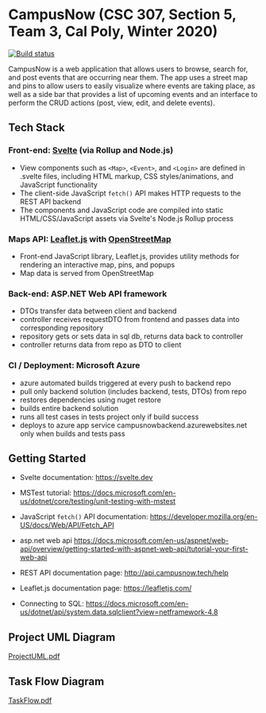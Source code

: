 # CampusNow (CSC 307, Section 5, Team 3, Cal Poly, Winter 2020)

[![Build status](https://dev.azure.com/jasonjen0209/campusnow/_apis/build/status/campusnowbackend%20-%20CI)](https://dev.azure.com/jasonjen0209/campusnow/_build/latest?definitionId=1)

CampusNow is a web application that allows users to browse, search for, and post events that are occurring near them. The app uses a street map and pins to allow users to easily visualize where events are taking place, as well as a side bar that provides a list of upcoming events and an interface to perform the CRUD actions (post, view, edit, and delete events).

## Tech Stack

### Front-end: [Svelte](https://svelte.dev) (via Rollup and Node.js)
* View components such as `<Map>`, `<Event>`, and `<Login>` are defined in .svelte files, including HTML markup, CSS styles/animations, and JavaScript functionality
* The client-side JavaScript `fetch()` API makes HTTP requests to the REST API backend
* The components and JavaScript code are compiled into static HTML/CSS/JavaScript assets via Svelte's Node.js Rollup process

### Maps API: [Leaflet.js](https://leafletjs.com) with [OpenStreetMap](https://www.openstreetmap.org/about)
* Front-end JavaScript library, Leaflet.js, provides utility methods for rendering an interactive map, pins, and popups
* Map data is served from OpenStreetMap

### Back-end: ASP.NET Web API framework
* DTOs transfer data between client and backend
* controller receives requestDTO from frontend and passes data into corresponding repository
* repository gets or sets data in sql db, returns data back to controller
* controller returns data from repo as DTO to client

### CI / Deployment: Microsoft Azure
* azure automated builds triggered at every push to backend repo
* pull only backend solution (includes backend, tests, DTOs) from repo
* restores dependencies using nuget restore
* builds entire backend solution
* runs all test cases in tests project only if build success
* deploys to azure app service campusnowbackend.azurewebsites.net only when builds and tests pass

## Getting Started

* Svelte documentation: https://svelte.dev

* MSTest tutorial: https://docs.microsoft.com/en-us/dotnet/core/testing/unit-testing-with-mstest

* JavaScript `fetch()` API documentation: https://developer.mozilla.org/en-US/docs/Web/API/Fetch_API

* asp.net web api https://docs.microsoft.com/en-us/aspnet/web-api/overview/getting-started-with-aspnet-web-api/tutorial-your-first-web-api

* REST API documentation page: http://api.campusnow.tech/help

* Leaflet.js documentation page: https://leafletjs.com/

* Connecting to SQL: https://docs.microsoft.com/en-us/dotnet/api/system.data.sqlclient?view=netframework-4.8

## Project UML Diagram

[ProjectUML.pdf](https://github.com/darrylyeo/307-Sec-05-Team-3/files/4339842/ProjectUML.pdf)

## Task Flow Diagram

[TaskFlow.pdf](https://github.com/darrylyeo/307-Sec-05-Team-3/files/4339809/TaskFlow.pdf)
